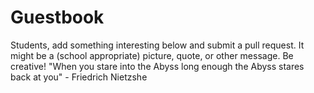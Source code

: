 # Guestbook

Students, add something interesting below and submit a pull request. It might be
a (school appropriate) picture, quote, or other message. Be creative!
"When you stare into the Abyss long enough the Abyss stares back at you" - Friedrich Nietzshe
